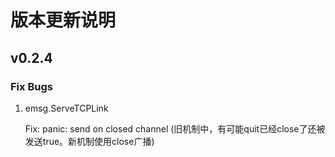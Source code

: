 # 版本更新说明

## v0.2.4

### Fix Bugs

1. emsg.ServeTCPLink 

   Fix: panic: send on closed channel (旧机制中，有可能quit已经close了还被发送true。新机制使用close广播)
